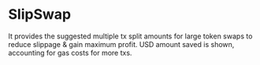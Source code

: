 # SlipSwap
It provides the suggested multiple tx split amounts for large token swaps to reduce slippage & gain maximum profit. USD amount saved is shown, accounting for gas costs for more txs.
